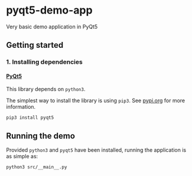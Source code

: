 # pyqt5-demo-app
Very basic demo application in PyQt5

## Getting started

### 1. Installing dependencies

#### [PyQt5](https://www.riverbankcomputing.com/software/pyqt/intro)

This library depends on `python3`.

The simplest way to install the library is using `pip3`. See [pypi.org](https://pypi.org/project/PyQt5/) for more information.

```shell
pip3 install pyqt5
```

## Running the demo

Provided `python3` and `pyqt5` have been installed, running the application is as simple as:

```shell
python3 src/__main__.py
```
